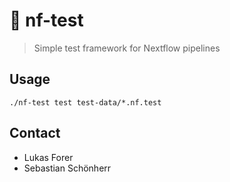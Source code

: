 # :rocket: nf-test

> Simple test framework for Nextflow pipelines


## Usage


```
./nf-test test test-data/*.nf.test
```

## Contact

- Lukas Forer
- Sebastian Schönherr
